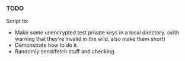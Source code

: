 ### TODO
Script to: 

* Make some unencrypted test private keys in a local directory.
  (with warning that they're invalid in the wild, also make them short)
* Demonstrate how to do it.
* Randomly send/fetch stuff and checking.
